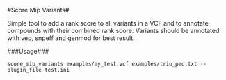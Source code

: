 #Score Mip Variants#

Simple tool to add a rank score to all variants in a VCF and to annotate compounds with their combined rank score.
Variants should be annotated with vep, snpeff and genmod for best result.

###Usage###

	score_mip_variants examples/my_test.vcf examples/trio_ped.txt --plugin_file test.ini

